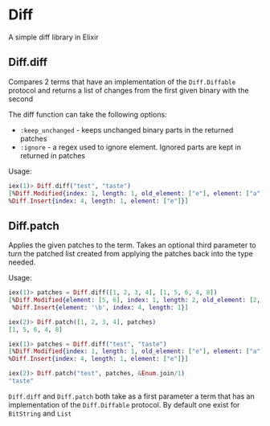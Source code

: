 Diff
====

A simple diff library in Elixir


## Diff.diff

Compares 2 terms that have an implementation of the `Diff.Diffable` protocol and returns a list of changes from the first given binary with the second

The diff function can take the following options:

* `:keep_unchanged` - keeps unchanged binary parts in the returned patches
* `:ignore` - a regex used to ignore element. Ignored parts are kept in returned in patches

Usage:

```elixir
iex(1)> Diff.diff("test", "taste")
[%Diff.Modified{index: 1, length: 1, old_element: ["e"], element: ["a"]},
%Diff.Insert{index: 4, length: 1, element: ["e"]}]
```


## Diff.patch

Applies the given patches to the term. Takes an optional third parameter to turn
the patched list created from applying the patches back into the type needed.


Usage:
```elixir
iex(1)> patches = Diff.diff([1, 2, 3, 4], [1, 5, 6, 4, 8])
[%Diff.Modified{element: [5, 6], index: 1, length: 2, old_element: [2, 3]},
 %Diff.Insert{element: '\b', index: 4, length: 1}]

iex(2)> Diff.patch([1, 2, 3, 4], patches)
[1, 5, 6, 4, 8]
```


```elixir
iex(1)> patches = Diff.diff("test", "taste")
[%Diff.Modified{index: 1, length: 1, old_element: ["e"], element: ["a"]},
%Diff.Insert{index: 4, length: 1, element: ["e"]}]

iex(2)> Diff.patch("test", patches, &Enum.join/1)
"taste"
```


`Diff.diff` and `Diff.patch` both take as a first parameter a term that has an implementation of the `Diff.Diffable` protocol.
By default one exist for `BitString` and `List`
